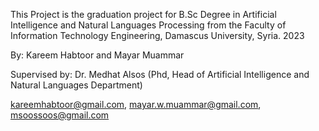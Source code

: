 This Project is the graduation project for B.Sc Degree in Artificial Intelligence and Natural Languages Processing from the Faculty of Information Technology Engineering, Damascus University, Syria. 2023

By: Kareem Habtoor and Mayar Muammar


Supervised by: Dr. Medhat Alsos (Phd, Head of Artificial Intelligence and Natural Languages Department)


[kareemhabtoor@gmail.com](kareemhabtoor@gmail.com),
[mayar.w.muammar@gmail.com](mayar.w.muammar@gmail.com),
[msoossoos@gmail.com](msoossoos@gmail.com)